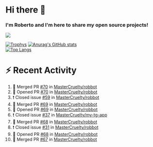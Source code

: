 # Hi there 👋
### I'm Roberto and I'm here to share my open source projects!

<img src="https://komarev.com/ghpvc/?username=mastercruelty&label=Profile views&color=0e75b6"><br>

[![Trophys](https://github-profile-trophy.vercel.app/?username=mastercruelty)](https://github.com/ryo-ma/github-profile-trophy)
[![Anurag's GitHub stats](https://github-readme-stats.vercel.app/api?username=mastercruelty&show_icons=true&theme=tokyonight)](https://github.com/anuraghazra/github-readme-stats)<br>
[![Top Langs](https://github-readme-stats.vercel.app/api/top-langs/?username=mastercruelty&exclude_repo=Alarm-project&langs_count=6&layout=compact&theme=tokyonight)](https://github.com/anuraghazra/github-readme-stats)

# :zap: Recent Activity
<!--START_SECTION:activity-->
1. 🎉 Merged PR [#70](https://github.com/MasterCruelty/robbot/pull/70) in [MasterCruelty/robbot](https://github.com/MasterCruelty/robbot)
2. 💪 Opened PR [#70](https://github.com/MasterCruelty/robbot/pull/70) in [MasterCruelty/robbot](https://github.com/MasterCruelty/robbot)
3. ❗️ Closed issue [#59](https://github.com/MasterCruelty/robbot/issues/59) in [MasterCruelty/robbot](https://github.com/MasterCruelty/robbot)
4. 🎉 Merged PR [#69](https://github.com/MasterCruelty/robbot/pull/69) in [MasterCruelty/robbot](https://github.com/MasterCruelty/robbot)
5. 💪 Opened PR [#69](https://github.com/MasterCruelty/robbot/pull/69) in [MasterCruelty/robbot](https://github.com/MasterCruelty/robbot)
6. ❗️ Closed issue [#37](https://github.com/MasterCruelty/my-tg-app/issues/37) in [MasterCruelty/my-tg-app](https://github.com/MasterCruelty/my-tg-app)
7. 🎉 Merged PR [#68](https://github.com/MasterCruelty/robbot/pull/68) in [MasterCruelty/robbot](https://github.com/MasterCruelty/robbot)
8. ❗️ Closed issue [#31](https://github.com/MasterCruelty/robbot/issues/31) in [MasterCruelty/robbot](https://github.com/MasterCruelty/robbot)
9. 💪 Opened PR [#68](https://github.com/MasterCruelty/robbot/pull/68) in [MasterCruelty/robbot](https://github.com/MasterCruelty/robbot)
10. 🎉 Merged PR [#67](https://github.com/MasterCruelty/robbot/pull/67) in [MasterCruelty/robbot](https://github.com/MasterCruelty/robbot)
<!--END_SECTION:activity-->
